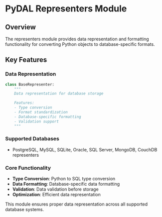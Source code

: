 # PyDAL Representers Module

## Overview
The representers module provides data representation and formatting functionality for converting Python objects to database-specific formats.

## Key Features

### Data Representation
```python
class BaseRepresenter:
    """
    Data representation for database storage
    
    Features:
    - Type conversion
    - Format standardization
    - Database-specific formatting
    - Validation support
    """
```

### Supported Databases
- PostgreSQL, MySQL, SQLite, Oracle, SQL Server, MongoDB, CouchDB representers

### Core Functionality
- **Type Conversion**: Python to SQL type conversion
- **Data Formatting**: Database-specific data formatting
- **Validation**: Data validation before storage
- **Optimization**: Efficient data representation

This module ensures proper data representation across all supported database systems.